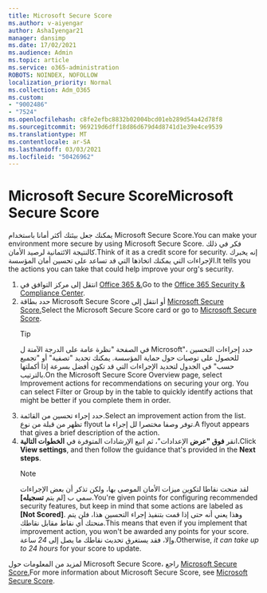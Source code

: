 ```yaml
---
title: Microsoft Secure Score
ms.author: v-aiyengar
author: AshaIyengar21
manager: dansimp
ms.date: 17/02/2021
ms.audience: Admin
ms.topic: article
ms.service: o365-administration
ROBOTS: NOINDEX, NOFOLLOW
localization_priority: Normal
ms.collection: Adm_O365
ms.custom:
- "9002486"
- "7524"
ms.openlocfilehash: c8fe2efbc8832b02004bcd01eb289d54a42d78f8
ms.sourcegitcommit: 969219d6dff18d86d679d4d8741d1e39e4ce9539
ms.translationtype: MT
ms.contentlocale: ar-SA
ms.lasthandoff: 03/03/2021
ms.locfileid: "50426962"
---
```

# <a name="microsoft-secure-score"></a><span data-ttu-id="eaadf-102">Microsoft Secure Score</span><span class="sxs-lookup"><span data-stu-id="eaadf-102">Microsoft Secure Score</span></span>

<span data-ttu-id="eaadf-103">يمكنك جعل بيئتك أكثر أمانا باستخدام Microsoft Secure Score.</span><span class="sxs-lookup"><span data-stu-id="eaadf-103">You can make your environment more secure by using Microsoft Secure Score.</span></span> <span data-ttu-id="eaadf-104">فكر في ذلك كالنتيجة الائتمانية لرصيد الأمان.</span><span class="sxs-lookup"><span data-stu-id="eaadf-104">Think of it as a credit score for security.</span></span> <span data-ttu-id="eaadf-105">إنه يخبرك الإجراءات التي يمكنك اتخاذها التي قد تساعد على تحسين أمان المؤسسة.</span><span class="sxs-lookup"><span data-stu-id="eaadf-105">It tells you the actions you can take that could help improve your org's security.</span></span>

1. <span data-ttu-id="eaadf-106">انتقل إلى مركز التوافق في [Office 365 &.](https://go.microsoft.com/fwlink/p/?linkid=2077143)</span><span class="sxs-lookup"><span data-stu-id="eaadf-106">Go to the [Office 365 Security & Compliance Center](https://go.microsoft.com/fwlink/p/?linkid=2077143).</span></span>
1. <span data-ttu-id="eaadf-107">حدد بطاقة Microsoft Secure Score أو انتقل إلى [Microsoft Secure Score.](https://go.microsoft.com/fwlink/?linkid=2099589)</span><span class="sxs-lookup"><span data-stu-id="eaadf-107">Select the Microsoft Secure Score card or go to [Microsoft Secure Score](https://go.microsoft.com/fwlink/?linkid=2099589).</span></span>
    > [!TIP]
    >  <span data-ttu-id="eaadf-108">في الصفحة "نظرة عامة على الدرجة الآمنة ل Microsoft"، حدد إجراءات التحسين للحصول على توصيات حول حماية المؤسسة. يمكنك تحديد "تصفية" أو "تجميع حسب" في الجدول لتحديد الإجراءات التي قد تكون أفضل بسرعة إذا أكملتها بالترتيب.</span><span class="sxs-lookup"><span data-stu-id="eaadf-108">On the Microsoft Secure Score Overview page, select Improvement actions for recommendations on securing your org. You can select Filter or Group by in the table to quickly identify actions that might be better if you complete them in order.</span></span>
1. <span data-ttu-id="eaadf-109">حدد إجراء تحسين من القائمة.</span><span class="sxs-lookup"><span data-stu-id="eaadf-109">Select an improvement action from the list.</span></span> <span data-ttu-id="eaadf-110">تظهر من قبلة من نوع flyout توفر وصفا مختصرا لل إجراء ما.</span><span class="sxs-lookup"><span data-stu-id="eaadf-110">A flyout appears that gives a brief description of the action.</span></span>
1. <span data-ttu-id="eaadf-111">انقر **فوق "عرض** الإعدادات"، ثم اتبع الإرشادات المتوفرة في **الخطوات التالية.**</span><span class="sxs-lookup"><span data-stu-id="eaadf-111">Click **View settings**, and then follow the guidance that's provided in the **Next steps**.</span></span>
    > [!NOTE]
    > <span data-ttu-id="eaadf-112">لقد منحت نقاطا لتكوين ميزات الأمان الموصى بها، ولكن تذكر أن بعض الإجراءات سمي ب [لم يتم **تسجيله]**.</span><span class="sxs-lookup"><span data-stu-id="eaadf-112">You're given points for configuring recommended security features, but keep in mind that some actions are labeled as **[Not Scored]**.</span></span> <span data-ttu-id="eaadf-113">وهذا يعني أنه حتى إذا قمت بتنفيذ إجراء التحسين هذا، فلن يتم منحتك أي نقاط مقابل نقاطك.</span><span class="sxs-lookup"><span data-stu-id="eaadf-113">This means that even if you implement that improvement action, you won't be awarded any points for your score.</span></span> <span data-ttu-id="eaadf-114">وإلا، فقد يستغرق تحديث نقاطك ما يصل إلى *24* ساعة.</span><span class="sxs-lookup"><span data-stu-id="eaadf-114">Otherwise, *it can take up to 24 hours* for your score to update.</span></span>

<span data-ttu-id="eaadf-115">لمزيد من المعلومات حول Microsoft Secure Score، راجع [Microsoft Secure Score.](https://go.microsoft.com/fwlink/?linkid=2103077)</span><span class="sxs-lookup"><span data-stu-id="eaadf-115">For more information about Microsoft Secure Score, see [Microsoft Secure Score](https://go.microsoft.com/fwlink/?linkid=2103077).</span></span>
